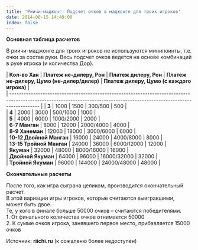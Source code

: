 ```yaml
---
title: 'Риичи-маджонг: Подсчет очков в маджонге для троих игроков'
date: 2014-08-15 14:49:00
index: false
---
```


**Основная таблица расчетов**

В риичи-маджонге для троих игроков не используются минипоинты, т.е. очки за состав руки. Весь подсчет очков ведется на основе комбинаций в руке игрока (и количества Дор).  
<!--more-->

| **Кол-во Хан**           | **Платеж не-дилеру, Рон** | **Платеж дилеру, Рон** | **Платеж не-дилеру, Цумо (не-дилер/дилер)** | **Платеж дилеру, Цумо (с каждого игрока)** |  
| ------------------------------------------------------------------------------------------------------------------------------------------------------------------------ |
| **3**                    |                      1000 |                   1500 |                                     300/500 |                                        500 |  
| **4**                    |                      2000 |                   3000 |                                    500/1000 |                                       1000 |  
| **5**                    |                      4000 |                   6000 |                                   1000/2000 |                                       2000 |  
| **6-7 Манган**           |                      8000 |                  12000 |                                   2000/4000 |                                       4000 |  
| **8-9 Ханеман**          |                     12000 |                  18000 |                                   3000/6000 |                                       6000 |  
| **10-12 Двойной Манган** |                     16000 |                  24000 |                                   4000/8000 |                                       8000 |  
| **13-15 Тройной Манган** |                     24000 |                  36000 |                                  6000/12000 |                                      12000 |  
| **Якуман**               |                     32000 |                  48000 |                                  8000/16000 |                                      16000 |  
| **Двойной Якуман**       |                     64000 |                  96000 |                                 16000/32000 |                                      32000 |  
| **Тройной Якуман**       |                     96000 |                 144000 |                                 24000/48000 |                                      48000 | 

  
**Окончательные расчеты**

После того, как игра сыграна целиком, производится окончательный расчет.  
В этой вариации игры игроков, которые считаются выигравшими, может быть двое.  
Те, у кого в финале больше 50000 очков – считаются победителями.  
1\. От финального количества очков отнимается 50000  
2\. К сумме очков игрока, занявшего первое место, прибавляется 15000 очков


Источник: **riichi.ru** (к сожаленю более недоступен)

  
